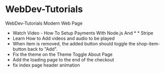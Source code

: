 # WebDev-Tutorials

WebDev-Tutorials
Modern Web Page
* Watch Video - How To Setup Payments With Node.js And * * Stripe 
* Learn How to Add videos and audio to be played
* When item is removed, the added button should toggle the shop-item-button back to "Add".
* Fix the theme on the Theme Toggle About Page
* Add the loading page to the end of the checkout
* fix index page header animation

